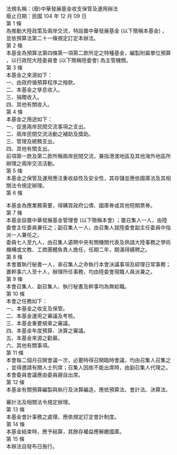 法規名稱：(廢)中華發展基金收支保管及運用辦法  
廢止日期：民國 104 年 12 月 09 日  
第 1 條  
為推動大陸政策及兩岸交流，特設置中華發展基金 (以下簡稱本基金) ，  
並依預算法第二十一條規定訂定本辦法。  
第 2 條  
本基金為預算法第四條第一項第二款所定之特種基金，編製附屬單位預算  
，以行政院大陸委員會 (以下簡稱陸委會) 為主管機關。  
第 3 條  
本基金之來源如下：  
一、由政府循預算程序之撥款。  
二、本基金之孳息收入。  
三、捐贈收入。  
四、其他有關收入。  
第 4 條  
本基金之用途如下：  
一、促進兩岸民間交流事項之支出。  
二、兩岸民間交流活動之補助及獎助。  
三、管理及總務支出。  
四、其他有關支出。  
前項第一款及第二款所稱兩岸民間交流，兼指港澳地區及其他海外地區所  
辦理之兩岸交流活動。  
第 5 條  
本基金之保管及運用應注重收益性及安全性，其存儲並應依國庫法及其相  
關法令規定辦理。  
第 6 條  


本基金為應業務需要，得購買政府公債、國庫券或其他短期票券。  
第 7 條  
本基金設置中華發展基金管理會 (以下簡稱本會) ；置召集人一人，由陸  
委會主任委員兼任之；副召集人一人，由召集人就陸委會副主任委員中指  
派一人兼任之。  
委員七人至九人，由召集人遴聘中央有關機關代表及熟諳大陸事務之學術  
機構或文教、工商團體負責人擔任，任期二年，期滿得續聘之。  
第 8 條  
本會置執行秘書一人，承召集人之命執行本會決議事項及綜理日常事務；  
置幹事六人至十人，辦理所任事務，均由陸委會現職人員派兼之。  
第 9 條  
本會召集人、副召集人、執行秘書及幹事均為無給職。  
第 10 條  
本會之任務如下：  
一、本基金之收支及保管。  
二、本基金運用之審議及考核。  
三、本基金重要規章之審議。  
四、本基金年度預算、決算之審議。  
五、本基金來源之勸募。  
六、其他有關事項。  
第 11 條  
本會每二個月召開會議一次，必要時得召開臨時會議，均由召集人召集之  
，並得邀請有關人士列席；召集人因故不能出席時，由副召集人代理之。  
本會委員會議應由委員親自出席。  
第 12 條  
本基金有關預算編製與執行及決算編造，應依預算法、會計法、決算法、  


審計法及相關法令規定辦理。  
第 13 條  
本基金會計事務之處理，應依規定訂定會計制度。  
第 14 條  
本基金結束時，應予結算，其餘存權益應解繳國庫。  
第 15 條  
本辦法自發布日施行。  


